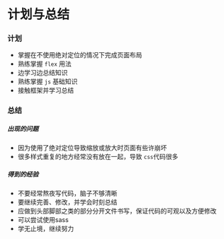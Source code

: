 # 计划与总结

### 计划

- 掌握在不使用绝对定位的情况下完成页面布局
- 熟练掌握 `flex` 用法
- 边学习边总结知识
- 熟练掌握 `js` 基础知识
- 接触框架并学习总结

### 总结

##### 出现的问题

- 因为使用了绝对定位导致缩放或放大时页面有些许崩坏
- 很多样式重复的地方经常没有放在一起，导致 `css`代码很多

##### 得到的经验

- 不要经常熬夜写代码，脑子不够清晰
- 要继续完善、修改，并学会时刻总结
- 应做到头部脚部之类的部分分开文件书写，保证代码的可观以及方便修改
- 可以尝试使用sass
- 学无止境，继续努力 
